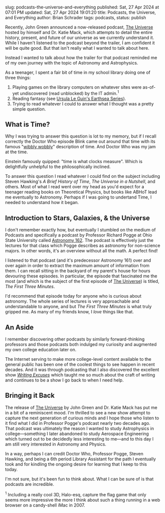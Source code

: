 slug: podcasts-the-universe-and-everything
published: Sat, 27 Apr 2024 at 07:01 PM
updated: Sat, 27 Apr 2024 19:01:20 
title: Podcasts, the Universe, and Everything
author: Brian Schrader
tags: podcasts,
status: publish

Recently, John Green announced a now-released podcast, [The Universe][cc] hosted by himself and Dr. Katie Mack, which attempts to detail the entire history, present, and future of our universe as we currently understand it. While I haven't listened to the podcast beyond the trailer, I am confident it will be quite good. But that isn't really what I wanted to talk about here.

Instead I wanted to talk about how the trailer for that podcast reminded me of my own journey with the topic of Astronomy and Astrophysics.

As a teenager, I spent a fair bit of time in my school library doing one of three things:

1. Playing games on the library computers on whatever sites were as-of-yet undiscovered (read unblocked) by the IT admin.<sup>1</sup>
2. Reading fantasy (see [Ursula Le Guin's Earthsea Series][earth]).
3. Trying to read whatever I could to answer what I thought was a pretty simple question.


## What is Time?

Why I was trying to answer this question is lot to my memory, but if I recall correctly the Doctor Who episode Blink came out around that time with its famous "[wibbly wobbly][dr]" description of time. And Doctor Who was my jam at the time.

Einstein famously quipped: "time is what clocks measure". Which is delightfully unhelpful to the philosophically inclined.

To answer this question I read whatever I could find on the subject including Steven Hawking's *A Brief History of Time*, *The Universe in a Nutshell*, and others. Most of what I read went over my head as you'd expect for a teenager reading books on Theoretical Physics, but books like ABHoT lead me eventually to Astronomy. Perhaps if I was going to undertand Time, I needed to understand how it began.


## Introduction to Stars, Galaxies, & the Universe

I don't remember exactly how, but eventually I stumbled on the medium of Podcasts and specifically a podcast by Professor Richard Pogge at Ohio State University called [Astronomy 162][162]. The podcast is effectively just the lectures for that class which Pogge describes as astronomy for non-science majors. In other words, it's an overview without all the math. A perfect find!

I listened to that podcast (and it's predecessor Astronomy 161) over and over again in order to extract the maximum amount of information from them. I can recall sitting in the backyard of my parent's house for hours devouring these episodes. In particular, the episode that fascinated me the most (and which is the subject of the first episode of [The Universe][cc]) is titled, *The First Three Minutes*.

I'd recommend that episode today for anyone who is curious about astronomy. The whole series of lectures is very approachable and understandable to anyone, and but *The First Three Minutes* is what truly gripped me. As many of my friends know, I *love* things like that.


## An Aside

I remember discovering other podcasts by similarly forward-thinking professors and those podcasts both indulged my curiosity and augmented my own college education later on.

The Internet serving to make more college-level content available to the general public has been one of the coolest things to see happen in recent decades. And it was through podcasting that I also discovered the excellent show [*Writing Excuses*][we] which taught me so much about the craft of writing and continues to be a show I go back to when I need help.


## Bringing it Back

The release of [The Universe][cc] by John Green and Dr. Katie Mack has put me in a bit of a reminiscent mood. I'm thrilled to see a new show attempt to capture the next generation of curious minds and I hope those who listen to it find what I did in Professor Pogge's podcast nearly two decades ago. That podcast was ultimately the reason I wanted to study Astrophysics in college&mdash;something I later abandoned to study Aerospace Engineering which turned out to be decidedly less interesting to me&mdash;and to this day I am still very interested in Astronomy and Physics.

In a way, perhaps I can credit Doctor Who, Professor Pogge, Steven Hawking, and being a 6th period Library Assistant for the path I eventually took and for kindling the ongoing desire for learning that I keep to this today.

I'm not sure, but it's been fun to think about. What I can be sure of is that podcasts are incredible.


[162]: https://www.astronomy.ohio-state.edu/pogge.1/Ast162/Audio/
[cc]: https://crash-course-pods-the-universe.simplecast.com
[earth]: /archive/novels-and-insurmountable-tasks/
[dr]: https://www.youtube.com/watch?v=q2nNzNo_Xps
[we]: https://writingexcuses.com

<div class="footnote">
    <sup>1</sup> Including a really cool 3D, Halo-esq, capture the flag game that only seems more impressive the more I think about such a thing running in a web browser on a candy-shell iMac in 2007.
</div>
